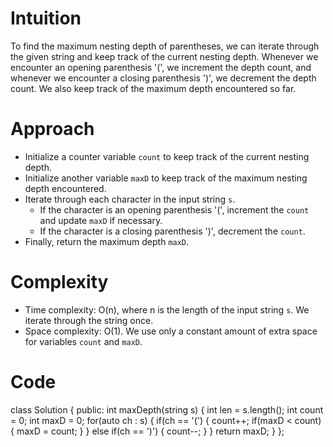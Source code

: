 # Intuition
To find the maximum nesting depth of parentheses, we can iterate through the given string and keep track of the current nesting depth. Whenever we encounter an opening parenthesis '(', we increment the depth count, and whenever we encounter a closing parenthesis ')', we decrement the depth count. We also keep track of the maximum depth encountered so far.

# Approach
- Initialize a counter variable `count` to keep track of the current nesting depth.
- Initialize another variable `maxD` to keep track of the maximum nesting depth encountered.
- Iterate through each character in the input string `s`.
  - If the character is an opening parenthesis '(', increment the `count` and update `maxD` if necessary.
  - If the character is a closing parenthesis ')', decrement the `count`.
- Finally, return the maximum depth `maxD`.

# Complexity
- Time complexity: O(n), where n is the length of the input string `s`. We iterate through the string once.
- Space complexity: O(1). We use only a constant amount of extra space for variables `count` and `maxD`.

# Code
class Solution {
public:
    int maxDepth(string s) {
        int len = s.length();
        int count = 0;
        int maxD = 0;
        for(auto ch : s) {
            if(ch == '(') {
                count++;
                if(maxD < count) {
                    maxD = count;
                }
            } else if(ch == ')') {
                count--;
            }
        }
        return maxD;
    }
};
